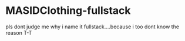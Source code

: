 # MASIDClothing-fullstack
pls dont judge me why i name it fullstack....because i too dont know the reason T-T

